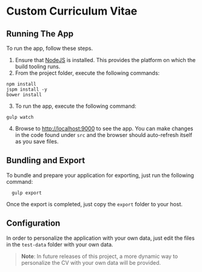 # Custom Curriculum Vitae

## Running The App

To run the app, follow these steps.

1. Ensure that [NodeJS](http://nodejs.org/) is installed. This provides the platform on which the build tooling runs.
2. From the project folder, execute the following commands:

  ```shell
  npm install
  jspm install -y
  bower install
  ```
3. To run the app, execute the following command:

  ```shell
  gulp watch
  ```
4. Browse to [http://localhost:9000](http://localhost:9000) to see the app. You can make changes in the code found under `src` and the browser should auto-refresh itself as you save files.

## Bundling and Export
To bundle and prepare your application for exporting, just run the following command:
  ```shell
    gulp export
  ```

Once the export is completed, just copy the `export` folder to your host.

## Configuration
In order to personalize the application with your own data, just edit the files in the `test-data` folder with your own data. 
> **Note**: In future releases of this project, a more dynamic way to personalize the CV with your own data will be provided.
